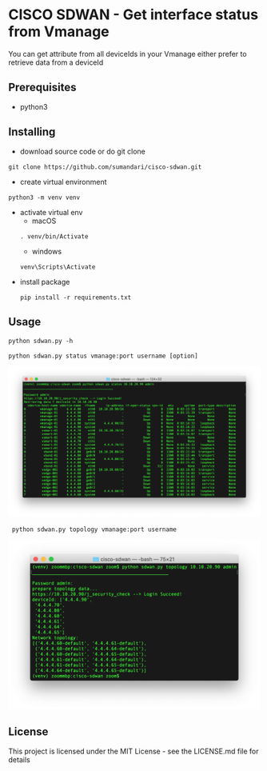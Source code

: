 # CISCO SDWAN - Get interface status from Vmanage
You can get attribute from all deviceIds in your Vmanage either prefer to retrieve data from a deviceId

## Prerequisites
* python3

## Installing
* download source code or do git clone
```
git clone https://github.com/sumandari/cisco-sdwan.git
```
* create virtual environment
```
python3 -m venv venv
```
* activate virtual env
  * macOS
  ```
  . venv/bin/Activate
  ```
  * windows
  ```
  venv\Scripts\Activate
  ```
* install package
  ```
  pip install -r requirements.txt
  ```
 
 ## Usage
 ```
 python sdwan.py -h
 ```
 
 ```
 python sdwan.py status vmanage:port username [option]
 ```
 ![all deciveid](/images/status.png)

```
 python sdwan.py topology vmanage:port username
 ```
 ![all deciveid](/images/topo.png)

## License
This project is licensed under the MIT License - see the LICENSE.md file for details
